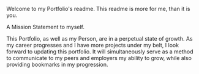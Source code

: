 Welcome to my Portfolio's readme. This readme is more for me, than it is you. 

A Mission Statement to myself.

This Portfolio, as well as my Person, are in a perpetual state of growth. As my career progresses and I have more projects under my belt, I look forward to updating this portfolio. It will simultaneously serve as a method to communicate to my peers and employers my ability to grow, while also providing bookmarks in my progression.
